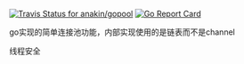 [![Travis Status for anakin/gopool](https://travis-ci.org/anakin/gopool.svg?branch=master)](https://travis-ci.org/anakin/gopool)
[![Go Report Card](https://goreportcard.com/badge/github.com/anakin/gopool)](https://goreportcard.com/report/github.com/anakin/gopool)

go实现的简单连接池功能，内部实现使用的是链表而不是channel

线程安全

